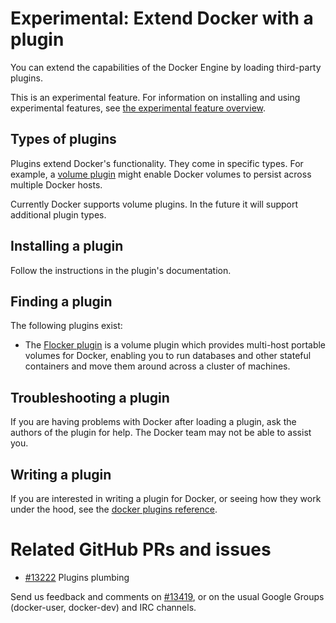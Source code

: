 # Experimental: Extend Docker with a plugin 

You can extend the capabilities of the Docker Engine by loading third-party
plugins. 

This is an experimental feature. For information on installing and using experimental features, see [the experimental feature overview](experimental.md).

## Types of plugins

Plugins extend Docker's functionality.  They come in specific types.  For
example, a [volume plugin](/experimental/plugins_volume) might enable Docker
volumes to persist across multiple Docker hosts.

Currently Docker supports volume plugins. In the future it will support
additional plugin types.

## Installing a plugin

Follow the instructions in the plugin's documentation.

## Finding a plugin

The following plugins exist:

* The [Flocker plugin](https://clusterhq.com/docker-plugin/) is a volume plugin
which provides multi-host portable volumes for Docker, enabling you to run
  databases and other stateful containers and move them around across a cluster
  of machines.

## Troubleshooting a plugin

If you are having problems with Docker after loading a plugin, ask the authors
of the plugin for help. The Docker team may not be able to assist you.

## Writing a plugin

If you are interested in writing a plugin for Docker, or seeing how they work
under the hood, see the [docker plugins reference](/experimental/plugin_api).

# Related GitHub PRs and issues

- [#13222](https://github.com/docker/docker/pull/13222) Plugins plumbing

Send us feedback and comments on [#13419](https://github.com/docker/docker/issues/13419),
or on the usual Google Groups (docker-user, docker-dev) and IRC channels.
